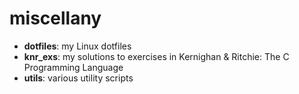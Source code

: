 miscellany
==========
* __dotfiles__: my Linux dotfiles
* __knr_exs__: my solutions to exercises in Kernighan & Ritchie: The C Programming Language
* __utils__: various utility scripts
